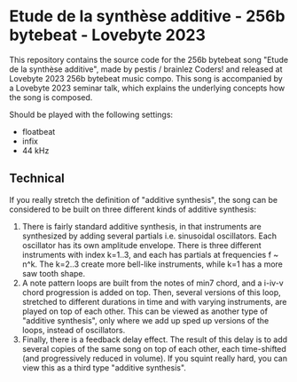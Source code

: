 # Etude de la synthèse additive - 256b bytebeat - Lovebyte 2023

This repository contains the source code for the 256b bytebeat song "Etude de la
synthèse additive", made by pestis / brainlez Coders! and released at Lovebyte
2023 256b bytebeat music compo. This song is accompanied by a Lovebyte 2023
seminar talk, which explains the underlying concepts how the song is composed.

Should be played with the following settings:
- floatbeat
- infix
- 44 kHz

## Technical

If you really stretch the definition of "additive synthesis", the song can be
considered to be built on three different kinds of additive synthesis:
1) There is fairly standard additive synthesis, in that instruments are
   synthesized by adding several partials i.e. sinusoidal oscillators. Each
   oscillator has its own amplitude envelope. There is three different
   instruments with index k=1..3, and each has partials at frequencies f ~ n^k.
   The k=2..3 create more bell-like instruments, while k=1 has a more saw tooth
   shape.
2) A note pattern loops are built from the notes of min7 chord, and a i-iv-v
   chord progression is added on top. Then, several versions of this loop,
   stretched to different durations in time and with varying instruments, are
   played on top of each other. This can be viewed as another type of "additive
   synthesis", only where we add up sped up versions of the loops, instead of
   oscillators.
3) Finally, there is a feedback delay effect. The result of this delay is to add
   several copies of the same song on top of each other, each time-shifted (and
   progressively reduced in volume). If you squint really hard, you can view
   this as a third type "additive synthesis".

